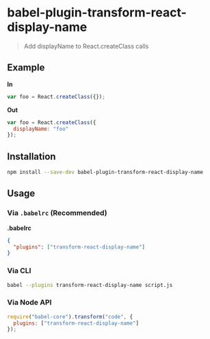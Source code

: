 # babel-plugin-transform-react-display-name

> Add displayName to React.createClass calls

## Example

**In**

```js
var foo = React.createClass({});
```

**Out**

```js
var foo = React.createClass({
  displayName: "foo"
});
```

## Installation

```sh
npm install --save-dev babel-plugin-transform-react-display-name
```

## Usage

### Via `.babelrc` (Recommended)

**.babelrc**

```json
{
  "plugins": ["transform-react-display-name"]
}
```

### Via CLI

```sh
babel --plugins transform-react-display-name script.js
```

### Via Node API

```javascript
require("babel-core").transform("code", {
  plugins: ["transform-react-display-name"]
});
```
